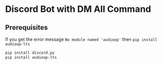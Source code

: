 # Discord Bot with DM All Command

## Prerequisites

If you get the error message `No module named 'audioop'` then `pip install audioop-lts`

```bash
pip install discord.py
pip install audioop-lts